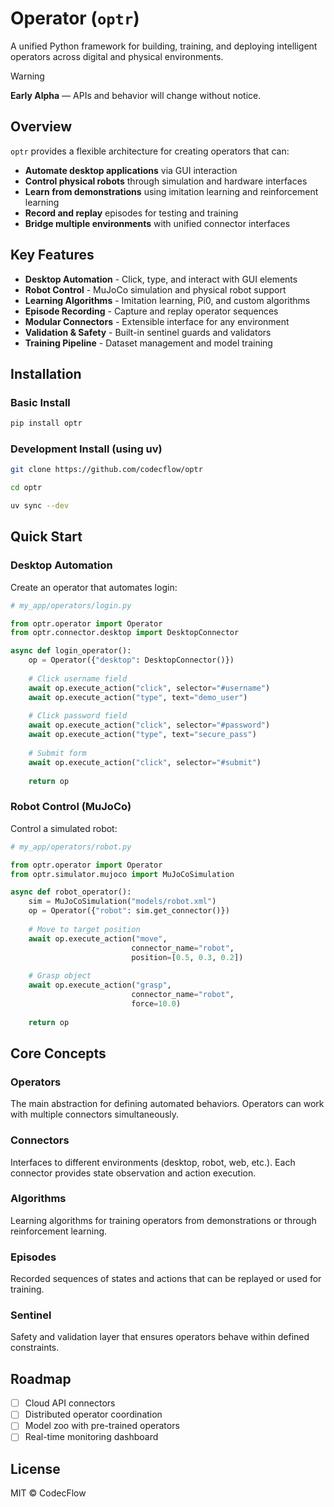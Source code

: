 

# Operator (`optr`)

A unified Python framework for building, training, and deploying intelligent operators across digital and physical environments.

> [!WARNING]  
> **Early Alpha** — APIs and behavior will change without notice.

## Overview

`optr` provides a flexible architecture for creating operators that can:
- **Automate desktop applications** via GUI interaction
- **Control physical robots** through simulation and hardware interfaces  
- **Learn from demonstrations** using imitation learning and reinforcement learning
- **Record and replay** episodes for testing and training
- **Bridge multiple environments** with unified connector interfaces

## Key Features

- **Desktop Automation** - Click, type, and interact with GUI elements
- **Robot Control** - MuJoCo simulation and physical robot support
- **Learning Algorithms** - Imitation learning, Pi0, and custom algorithms
- **Episode Recording** - Capture and replay operator sequences
- **Modular Connectors** - Extensible interface for any environment
- **Validation & Safety** - Built-in sentinel guards and validators
- **Training Pipeline** - Dataset management and model training

## Installation

### Basic Install
```bash
pip install optr
```

### Development Install (using uv)
```bash
git clone https://github.com/codecflow/optr

cd optr

uv sync --dev
```

## Quick Start

### Desktop Automation

Create an operator that automates login:

```python
# my_app/operators/login.py

from optr.operator import Operator
from optr.connector.desktop import DesktopConnector

async def login_operator():
    op = Operator({"desktop": DesktopConnector()})
    
    # Click username field
    await op.execute_action("click", selector="#username")
    await op.execute_action("type", text="demo_user")
    
    # Click password field  
    await op.execute_action("click", selector="#password")
    await op.execute_action("type", text="secure_pass")
    
    # Submit form
    await op.execute_action("click", selector="#submit")
    
    return op
```

### Robot Control (MuJoCo)

Control a simulated robot:

```python
# my_app/operators/robot.py

from optr.operator import Operator
from optr.simulator.mujoco import MuJoCoSimulation

async def robot_operator():
    sim = MuJoCoSimulation("models/robot.xml")
    op = Operator({"robot": sim.get_connector()})
    
    # Move to target position
    await op.execute_action("move", 
                           connector_name="robot",
                           position=[0.5, 0.3, 0.2])
    
    # Grasp object
    await op.execute_action("grasp", 
                           connector_name="robot",
                           force=10.0)
    
    return op
```

## Core Concepts

### Operators
The main abstraction for defining automated behaviors. Operators can work with multiple connectors simultaneously.

### Connectors
Interfaces to different environments (desktop, robot, web, etc.). Each connector provides state observation and action execution.

### Algorithms
Learning algorithms for training operators from demonstrations or through reinforcement learning.

### Episodes
Recorded sequences of states and actions that can be replayed or used for training.

### Sentinel
Safety and validation layer that ensures operators behave within defined constraints.

## Roadmap

- [ ] Cloud API connectors
- [ ] Distributed operator coordination
- [ ] Model zoo with pre-trained operators
- [ ] Real-time monitoring dashboard

## License

MIT © CodecFlow

